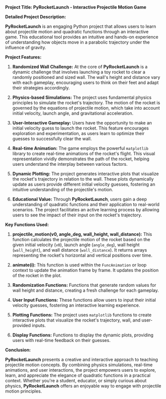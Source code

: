 **Project Title: PyRocketLaunch - Interactive Projectile Motion Game**

**Detailed Project Description:**

**PyRocketLaunch** is an engaging Python project that allows users to learn about projectile motion and quadratic functions through an interactive game. This educational tool provides an intuitive and hands-on experience of understanding how objects move in a parabolic trajectory under the influence of gravity.

**Project Features:**

1. **Randomized Wall Challenge:** At the core of **PyRocketLaunch** is a dynamic challenge that involves launching a toy rocket to clear a randomly positioned and sized wall. The wall's height and distance vary with each gameplay, encouraging users to think on their feet and adapt their strategies accordingly.

2. **Physics-based Simulations:** The project uses fundamental physics principles to simulate the rocket's trajectory. The motion of the rocket is governed by the equations of projectile motion, which take into account initial velocity, launch angle, and gravitational acceleration.

3. **User-Interactive Gameplay:** Users have the opportunity to make an initial velocity guess to launch the rocket. This feature encourages exploration and experimentation, as users learn to optimize their guesses to successfully clear the wall.

4. **Real-time Animation:** The game employs the powerful `matplotlib` library to create real-time animations of the rocket's flight. This visual representation vividly demonstrates the path of the rocket, helping users understand the interplay between various factors.

5. **Dynamic Plotting:** The project generates interactive plots that visualize the rocket's trajectory in relation to the wall. These plots dynamically update as users provide different initial velocity guesses, fostering an intuitive understanding of the projectile's motion.

6. **Educational Value:** Through **PyRocketLaunch**, users gain a deep understanding of quadratic functions and their application to real-world scenarios. The project facilitates an active learning process by allowing users to see the impact of their input on the rocket's trajectory.

**Key Functions Used:**

1. **projectile_motion(v0, angle_deg, wall_height, wall_distance):**
   This function calculates the projectile motion of the rocket based on the given initial velocity (`v0`), launch angle (`angle_deg`), wall height (`wall_height`), and wall distance (`wall_distance`). It returns arrays representing the rocket's horizontal and vertical positions over time.

2. **animate(i):**
   This function is used within the `FuncAnimation` or loop context to update the animation frame by frame. It updates the position of the rocket in the plot.

3. **Randomization Functions:**
   Functions that generate random values for wall height and distance, creating a fresh challenge for each gameplay.

4. **User Input Functions:**
   These functions allow users to input their initial velocity guesses, fostering an interactive learning experience.

5. **Plotting Functions:**
   The project uses `matplotlib` functions to create interactive plots that visualize the rocket's trajectory, wall, and user-provided inputs.

6. **Display Functions:**
   Functions to display the dynamic plots, providing users with real-time feedback on their guesses.

**Conclusion:**

**PyRocketLaunch** presents a creative and interactive approach to teaching projectile motion concepts. By combining physics simulations, real-time animations, and user interactions, the project empowers users to explore, learn, and appreciate the elegance of quadratic functions in a practical context. Whether you're a student, educator, or simply curious about physics, **PyRocketLaunch** offers an enjoyable way to engage with projectile motion principles.
